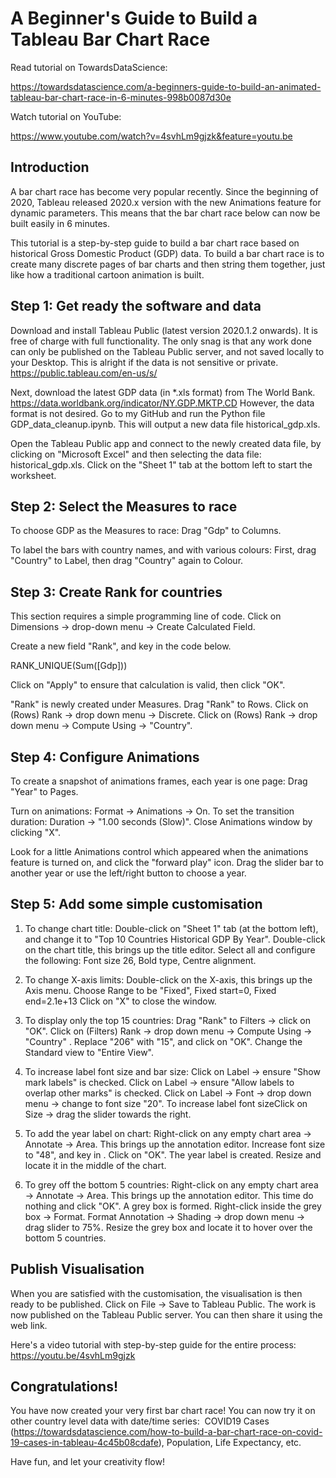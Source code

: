 # A Beginner's Guide to Build a Tableau Bar Chart Race
Read tutorial on TowardsDataScience: 

https://towardsdatascience.com/a-beginners-guide-to-build-an-animated-tableau-bar-chart-race-in-6-minutes-998b0087d30e

Watch tutorial on YouTube: 

https://www.youtube.com/watch?v=4svhLm9gjzk&feature=youtu.be

## Introduction
A bar chart race has become very popular recently. Since the beginning of 2020, Tableau released 2020.x version with the new Animations feature for dynamic parameters. This means that the bar chart race below can now be built easily in 6 minutes.

This tutorial is a step-by-step guide to build a bar chart race based on historical Gross Domestic Product (GDP) data. To build a bar chart race is to create many discrete pages of bar charts and then string them together, just like how a traditional cartoon animation is built.

## Step 1: Get ready the software and data
Download and install Tableau Public (latest version 2020.1.2 onwards). It is free of charge with full functionality. The only snag is that any work done can only be published on the Tableau Public server, and not saved locally to your Desktop. This is alright if the data is not sensitive or private.
https://public.tableau.com/en-us/s/

Next, download the latest GDP data (in *.xls format) from The World Bank.
https://data.worldbank.org/indicator/NY.GDP.MKTP.CD
However, the data format is not desired. Go to my GitHub and run the Python file GDP_data_cleanup.ipynb. This will output a new data file historical_gdp.xls.

Open the Tableau Public app and connect to the newly created data file, by clicking on "Microsoft Excel" and then selecting the data file: historical_gdp.xls.
Click on the "Sheet 1" tab at the bottom left to start the worksheet. 

## Step 2: Select the Measures to race
To choose GDP as the Measures to race: Drag "Gdp" to Columns.

To label the bars with country names, and with various colours:
First, drag "Country" to Label, then drag "Country" again to Colour.

## Step 3: Create Rank for countries
This section requires a simple programming line of code.
Click on Dimensions → drop-down menu → Create Calculated Field.

Create a new field "Rank", and key in the code below.

RANK_UNIQUE(Sum([Gdp]))

Click on "Apply" to ensure that calculation is valid, then click "OK".

"Rank" is newly created under Measures. Drag "Rank" to Rows.
Click on (Rows) Rank → drop down menu → Discrete.
Click on (Rows) Rank → drop down menu → Compute Using → "Country".

## Step 4: Configure Animations 
To create a snapshot of animations frames, each year is one page:
Drag "Year" to Pages.

Turn on animations: Format → Animations → On.
To set the transition duration: Duration → "1.00 seconds (Slow)".
Close Animations window by clicking "X".

Look for a little Animations control which appeared when the animations feature is turned on, and click the "forward play" icon. Drag the slider bar to another year or use the left/right button to choose a year.

## Step 5: Add some simple customisation
1. To change chart title:
Double-click on "Sheet 1" tab (at the bottom left), and change it to "Top 10 Countries Historical GDP By Year".
Double-click on the chart title, this brings up the title editor.
Select all and configure the following:
Font size 26, Bold type, Centre alignment.

2. To change X-axis limits:
Double-click on the X-axis, this brings up the Axis menu.
Choose Range to be "Fixed", Fixed start=0, Fixed end=2.1e+13
Click on "X" to close the window.

3. To display only the top 15 countries:
Drag "Rank" to Filters → click on "OK".
Click on (Filters) Rank → drop down menu → Compute Using → "Country" .
Replace "206" with "15", and click on "OK".
Change the Standard view to "Entire View".

4. To increase label font size and bar size:
Click on Label → ensure "Show mark labels" is checked.
Click on Label → ensure "Allow labels to overlap other marks" is checked.
Click on Label → Font → drop down menu → change to font size "20".
To increase label font sizeClick on Size → drag the slider towards the right.

5. To add the year label on chart:
Right-click on any empty chart area → Annotate → Area.
This brings up the annotation editor.
Increase font size to "48", and key in <Page Name>.
Click on "OK".
The year label is created. Resize and locate it in the middle of the chart.

6. To grey off the bottom 5 countries:
Right-click on any empty chart area → Annotate → Area.
This brings up the annotation editor. This time do nothing and click "OK".
A grey box is formed. Right-click inside the grey box → Format.
Format Annotation → Shading → drop down menu → drag slider to 75%.
Resize the grey box and locate it to hover over the bottom 5 countries.

## Publish Visualisation
When you are satisfied with the customisation, the visualisation is then ready to be published.
Click on File → Save to Tableau Public.
The work is now published on the Tableau Public server. You can then share it using the web link.

Here's a video tutorial with step-by-step guide for the entire process:
https://youtu.be/4svhLm9gjzk

## Congratulations!
You have now created your very first bar chart race!
You can now try it on other country level data with date/time series: 
COVID19 Cases (https://towardsdatascience.com/how-to-build-a-bar-chart-race-on-covid-19-cases-in-tableau-4c45b08cdafe), Population, Life Expectancy, etc.

Have fun, and let your creativity flow!
